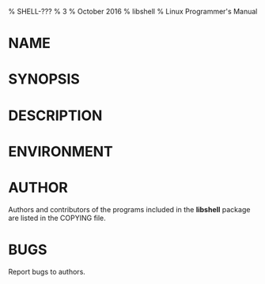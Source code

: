 % SHELL-???
% 3
% October 2016
% libshell
% Linux Programmer's Manual

# NAME #

# SYNOPSIS #

# DESCRIPTION #

# ENVIRONMENT #

# AUTHOR #
Authors and contributors of the programs included in the **libshell** package are listed
in the COPYING file.

# BUGS #
Report bugs to authors.

